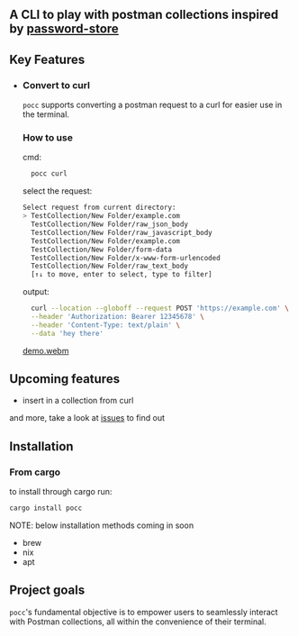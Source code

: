 <h2>
  A CLI to play with postman collections inspired by <a href="https://www.passwordstore.org" target="_blank">password-store</a>
</h2>

## Key Features
* ### Convert to curl
  `pocc` supports converting a postman request to a curl for easier use in the terminal.

  ### How to use

  cmd:
  ```bash
    pocc curl
  ```
  select the request:
  ```bash
  Select request from current directory:
  > TestCollection/New Folder/example.com
    TestCollection/New Folder/raw_json_body
    TestCollection/New Folder/raw_javascript_body
    TestCollection/New Folder/example.com
    TestCollection/New Folder/form-data
    TestCollection/New Folder/x-www-form-urlencoded
    TestCollection/New Folder/raw_text_body
    [↑↓ to move, enter to select, type to filter]
  ```

  output:
  ```bash
    curl --location --globoff --request POST 'https://example.com' \
    --header 'Authorization: Bearer 12345678' \
    --header 'Content-Type: text/plain' \
    --data 'hey there'
  ```
  [demo.webm](https://github.com/RitickMadaan/postman-collection-cli/assets/43561186/52116e6b-e53f-4d53-9154-5ef4f1a74e16)<h2>
  
## Upcoming features
* insert in a collection from curl
    
and more, take a look at [issues](https://github.com/RitickMadaan/postman-collection-cli/issues) to find out

## Installation

### From cargo

to install through cargo run:

```bash
cargo install pocc
```
NOTE: below installation methods coming in soon
* brew
* nix
* apt

## Project goals

`pocc`'s fundamental objective is to empower users to seamlessly interact with Postman collections, all within the convenience of their terminal.
